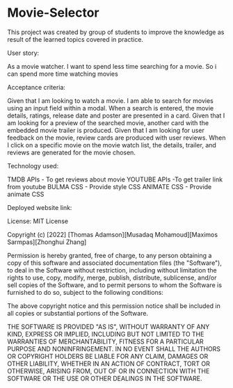 # Movie-Selector

This project was created by group of students to improve the knowledge as result of the learned topics covered in practice.

User story: 

As a movie watcher. I want to spend less time searching for a movie. So i can spend more time watching movies


Acceptance criteria:

 Given that I am looking to watch a movie. I am able to search for movies using an input field within a modal.
When a search is entered, the movie details, ratings, release date and poster are presented in a card.
Given that I am looking for a preview of the searched movie, another card with the embedded movie trailer is produced.
Given that I am looking for user feedback on the movie, review cards are produced with user reviews.
When I click on a specific movie on the movie watch list, the details, trailer, and reviews are generated for the movie chosen.







Technology used:

TMDB APIs - To get reviews about movie
YOUTUBE APIs -To get trailer link from youtube
BULMA CSS - Provide style CSS
ANIMATE CSS - Provide animate CSS


Deployed website link:



License:
MIT License

Copyright (c) [2022] [Thomas Adamson][Musadaq Mohamoud][Maximos Sarmpas][Zhonghui Zhang]

Permission is hereby granted, free of charge, to any person obtaining a copy
of this software and associated documentation files (the "Software"), to deal
in the Software without restriction, including without limitation the rights
to use, copy, modify, merge, publish, distribute, sublicense, and/or sell
copies of the Software, and to permit persons to whom the Software is
furnished to do so, subject to the following conditions:

The above copyright notice and this permission notice shall be included in all
copies or substantial portions of the Software.

THE SOFTWARE IS PROVIDED "AS IS", WITHOUT WARRANTY OF ANY KIND, EXPRESS OR
IMPLIED, INCLUDING BUT NOT LIMITED TO THE WARRANTIES OF MERCHANTABILITY,
FITNESS FOR A PARTICULAR PURPOSE AND NONINFRINGEMENT. IN NO EVENT SHALL THE
AUTHORS OR COPYRIGHT HOLDERS BE LIABLE FOR ANY CLAIM, DAMAGES OR OTHER
LIABILITY, WHETHER IN AN ACTION OF CONTRACT, TORT OR OTHERWISE, ARISING FROM,
OUT OF OR IN CONNECTION WITH THE SOFTWARE OR THE USE OR OTHER DEALINGS IN THE
SOFTWARE.
